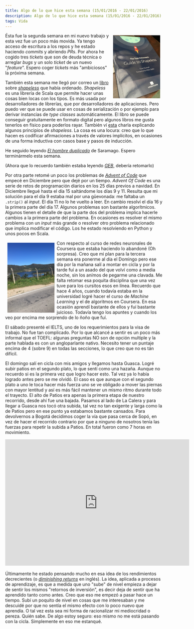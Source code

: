```yaml
---
title: Algo de lo que hice esta semana (15/01/2016 - 22/01/2016)
description: Algo de lo que hice esta semana (15/01/2016 - 22/01/2016)
tags: Vida
---
```


<img src="/images/shapeless-book.png" style="float: right; padding: 0.5em; width: 30%">

Ésta fue la segunda semana en mi nuevo trabajo y esta vez fue un poco más movida. Ya tengo acceso de escritura a los repos y he estado haciendo _commits_ y abriendo _PRs_. Por ahora he cogido tres _tickets_ que son de deuda técnica o arreglar _bugs_ y un solo _ticket_ de un nuevo "_feature_". Espero coger _tickets_ más "ambiciosos" la próxima semana.

También esta semana me llegó por correo un [libro](http://underscore.io/books/shapeless-guide/) sobre [_shapeless_](https://github.com/milessabin/shapeless) que había ordenado. _Shapeless_ es una librería de Scala que permite hacer unas cosas bien locas con los tipos. Es más usada por desarrolladores de librerías, que por desarrolladores de aplicaciones. Pero puedo ver que se puede usar en cosas de serialización o por ejemplo para derivar instancias de _type classes_ automáticamente. El libro se puede conseguir gratuitamente en formato digital pero algunos libros me gusta tenerlos en físico para poderlos rayar. También ví [esta](https://www.youtube.com/watch?v=GKIfu1WtSz4) charla explicando algunos principios de _shapeless_. La cosa es una locura: creo que lo que hacen es codificar afirmaciones a través de valores implícitos, en ocasiones de una forma inductiva con casos base y pasos de inducción.

He seguido leyendo [_El hombre duplicado_](https://en.wikipedia.org/wiki/The_Double_(Saramago_novel)) de Saramago. Espero terminármelo esta semana. 

(Ahora que lo recuerdo también estaba leyendo [_GEB_](https://en.wikipedia.org/wiki/G%C3%B6del,_Escher,_Bach), debería retomarlo)

Por otra parte retomé un poco los problemas de [_Advent of Code_](http://adventofcode.com/) que empecé en Diciembre pero que dejé por un tiempo. _Advent Of Code_ es una serie de retos de programación diarios en los 25 días previos a navidad. En Diciembre llegué hasta el día 15 saltándome los días 9 y 11. Resulta que mi solución para el día 9 estaba mal por una güevonada: me faltaba un `.strip()` al _input_. El día 11 no lo he vuelto a leer. En cambio resolví el día 16 y la primera parte del día 17. Algunos problemas son bastante algorítmicos. Algunos tienen el detalle de que la parte dos del problema implica hacerle cambios a la primera parte del problema. En ocasiones es resolver el mismo problema con un _input_ más grande o resolver otro problema relacionado que implica modificar el código. Los he estado resolviendo en Python y unos pocos en Scala.

<img src="/images/bike-jan-2016.jpg" style="float: left; padding: 0.5em; width: 30%">

Con respecto al curso de redes neuronales de Coursera que estaba haciendo lo abandoné (Oh sorpresa). Creo que mi plan para la tercera semana era ponerme al día el Domingo pero ese día por la mañana salí a montar en cicla y por la tarde fuí a un asado del que volví como a media noche, sin los anímos de pegarme una clavada. Me falta retomar esa poquita disciplina que una vez tuve para los cursitos esos en línea. Recuerdo que hace 4 años, cuando todavía estaba en la universidad logré hacer el curso de _Machine Learning_ y el de algoritmos en Coursera. En esa ocasión aprendí bastante de ellos y fuí bastante juicioso. Todavía tengo los apuntes y cuando los veo por encima me sorprendo de lo ñoño que fuí.

El sábado presenté el IELTS, uno de los requerimientos para la visa de trabajo. No fue tan complicado. Por lo que alcancé a sentir es un poco más informal que el TOEFL: algunas preguntas NO son de opción multiple y la parte hablada es con un angloparlante nativo. Necesito tener un puntaje encima de 4 (sobre 9) en todas las secciones, lo que creo que no es tán difícil. 


El domingo salí en cicla con mis amigos y llegamos hasta Guasca. Logré subir patios en el segundo plato, lo que sentí como una hazaña. Aunque no recuerdo si es la primera vez que logro hacer esto. Tal vez ya lo había logrado antes pero se me olvidó. El caso es que aunque con el segundo plato a uno le toca hacer más fuerza uno se ve obligado a mover las piernas con mayor lentitud y así es más fácil mantener un mismo ritmo durante todo el trayecto. El alto de Patios era apenas la primera etapa de nuestro recorrido, desde ahí fue una bajada. Pasamos al lado de La Calera y para llegar a Guasca nos tocó otra subida, tal vez no tan exigente y larga como la de Patios pero en ese punto ya estabamos bastante cansados. Para devolvernos a Bogotá decidimos coger la vía que pasa cerca de Sopó, en vez de hacer el recorrido contrario por que a ninguno de nosotros tenía las fuerzas para repetir la subida a Patios. En total fueron como 7 horas en movimiento.

<div align="center">
<iframe height='405' width='590' frameborder='0' allowtransparency='true' scrolling='no' src='https://www.strava.com/activities/841168623/embed/63f41d67cd30d09b2f5ea52062756630ccfee259'></iframe>
</div>

Últimamente he estado pensando mucho en esa idea de los rendimientos decrecientes (o [_diminishing returns_](https://en.wikipedia.org/wiki/Diminishing_returns) en inglés). La idea, aplicada a procesos de aprendizaje, es que a medida que uno "sube" de nivel empieza a dejar de sentir los mismos "retornos de inversión", es decir deja de sentir que ha aprendido tanto como antes. Creo que eso me empezó a pasar hace un tiempo. Subí un poquito de nivel en cosas que me interesaban y me descuidé por que no sentía el mismo efecto con lo poco nuevo que aprendía. O tal vez esta sea mi forma de racionalizar mi mediocridad o pereza. Quién sabe. De algo estoy seguro: eso mismo no me está pasando con la cicla. Simplemente en eso me estanqué.
